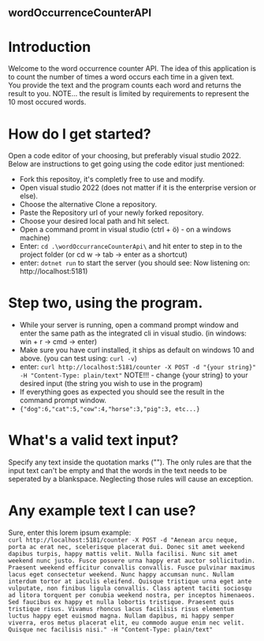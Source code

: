 ## wordOccurrenceCounterAPI

# Introduction
Welcome to the word occurrence counter API. The idea of this application is to count the number of times a word occurs each time in a given text. </br>
You provide the text and the program counts each word and returns the result to you. NOTE... the result is limited by requirements to represent the 10 most occured words. </br>


# How do I get started?
Open a code editor of your choosing, but preferably visual studio 2022. Below are instructions to get going using the code editor just mentioned: </br>
* Fork this repositoy, it's completly free to use and modify.
* Open visual studio 2022 (does not matter if it is the enterprise version or else).
* Choose the alternative Clone a repository.
* Paste the Repository url of your newly forked repository.
* Choose your desired local path and hit select.
* Open a command promt in visual studio (ctrl + ö) - on a windows machine)
* Enter: `cd .\wordOccurranceCounterApi\` and hit enter to step in to the project folder (or cd w -> tab -> enter as a shortcut)
* enter: `dotnet run` to start the server (you should see: Now listening on: http://localhost:5181)

# Step two, using the program.
* While your server is running, open a command prompt window and enter the same path as the integrated cli in visual studio. (in windows: win + r -> cmd -> enter)
* Make sure you have curl installed, it ships as default on windows 10 and above. (you can test using: `curl -v`)
* enter: `curl http://localhost:5181/counter -X POST -d "{your string}" -H "Content-Type: plain/text"` NOTE!!! - change {your string} to your desired input (the string you wish to use in the program)
* If everything goes as expected you should see the result in the command prompt window.
* `{"dog":6,"cat":5,"cow":4,"horse":3,"pig":3, etc...}`

# What's a valid text input?
Specify any text inside the quotation marks (""). The only rules are that the input text can't be empty and that the words in the text needs to be seperated by a blankspace. Neglecting those rules will cause an exception.

# Any example text I can use?
Sure, enter this lorem ipsum example: </br> `curl http://localhost:5181/counter -X POST -d "Aenean arcu neque, porta ac erat nec, scelerisque placerat dui. Donec sit amet weekend dapibus turpis, happy mattis velit. Nulla facilisi. Nunc sit amet weekend nunc justo. Fusce posuere urna happy erat auctor sollicitudin. Praesent weekend efficitur convallis convallis. Fusce pulvinar maximus lacus eget consectetur weekend. Nunc happy accumsan nunc. Nullam interdum tortor at iaculis eleifend. Quisque tristique urna eget ante vulputate, non finibus ligula convallis. Class aptent taciti sociosqu ad litora torquent per conubia weekend nostra, per inceptos himenaeos. Sed faucibus ex happy et nulla lobortis tristique. Praesent quis tristique risus. Vivamus rhoncus lacus facilisis risus elementum luctus happy eget euismod magna. Nullam dapibus, mi happy semper viverra, eros metus placerat elit, eu commodo augue enim nec velit. Quisque nec facilisis nisi." -H "Content-Type: plain/text"`
